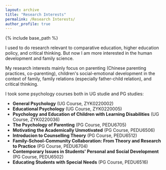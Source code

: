 ```yaml
---
layout: archive
title: "Research Interests"
permalink: /Research Interests/
author_profile: true
---
```


{% include base_path %}

I used to do research relevant to comparative education, higher education policy, and critical thinking. But now I am more interested in the human development and family science.

My research interests mainly focus on parenting (Chinese parenting practices, co-parenting), children's social-emotional development in the context of family, family relations (especially father-child relation), and critical thinking.

I took some psychology courses both in UG studie and PG studies:
* **General Psychology** (UG Course, ZYK0220002)
* **Educational Psychology** (UG Course, ZYK0220005)
* **Psychology and Education of Children with Learning Disabilities** (UG Course, ZYK0220036)
* **The Psychology of Parenting** (PG Course, PEDU6705)
* **Motivating the Academically Unmotivated** (PG Course, PEDU6506)
* **Introducion to Counselling Theory** (PG Course, PEDU6512)
* **Family-School-Community Collaboration: From Theory and Research to Practice** (PG Course, PEDU6704)
* **Contemporary Issues in Students' Personal and Social Development** (PG Course, PEDU6502)
* **Educating Students with Special Needs** (PG Course, PEDU6516)
